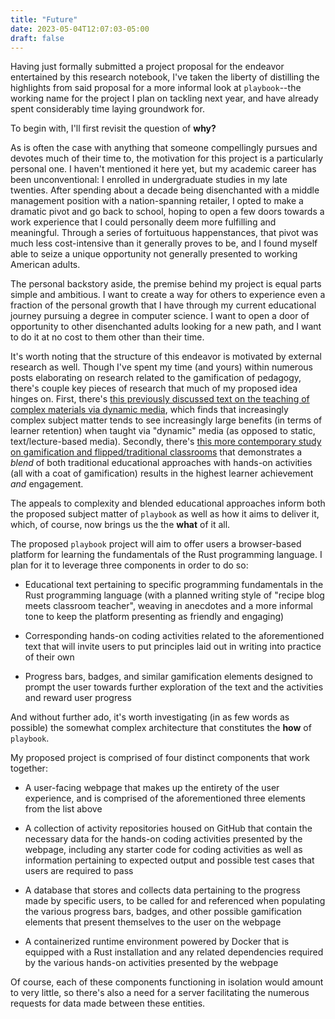 ```yaml
---
title: "Future"
date: 2023-05-04T12:07:03-05:00
draft: false
---
```


Having just formally submitted a project proposal for the endeavor entertained by this research notebook, I've taken the liberty of distilling the highlights from said proposal for a more informal look at `playbook`--the working name for the project I plan on tackling next year, and have already spent considerably time laying groundwork for.

To begin with, I'll first revisit the question of **why?**

As is often the case with anything that someone compellingly pursues and devotes much of their time to, the motivation for this project is a particularly personal one. I haven't mentioned it here yet, but my academic career has been unconventional: I enrolled in undergraduate studies in my late twenties. After spending about a decade being disenchanted with a middle management position with a nation-spanning retailer, I opted to make a dramatic pivot and go back to school, hoping to open a few doors towards a work experience that I could personally deem more fulfilling and meaningful. Through a series of fortuituous happenstances, that pivot was much less cost-intensive than it generally proves to be, and I found myself able to seize a unique opportunity not generally presented to working American adults.

The personal backstory aside, the premise behind my project is equal parts simple and ambitious. I want to create a way for others to experience even a fraction of the personal growth that I have through my current educational journey pursuing a degree in computer science. I want to open a door of opportunity to other disenchanted adults looking for a new path, and I want to do it at no cost to them other than their time.

It's worth noting that the structure of this endeavor is motivated by external research as well. Though I've spent my time (and yours) within numerous posts elaborating on research related to the gamification of pedagogy, there's couple key pieces of research that much of my proposed idea hinges on. First, there's [this previously discussed text on the teaching of complex materials via dynamic media](https://www.jstor.org/tc/accept?origin=%2Fstable%2Fpdf%2Fjeductechsoci.11.1.279.pdf&is_image=False), which finds that increasingly complex subject matter tends to see increasingly large benefits (in terms of learner retention) when taught via "dynamic" media (as opposed to static, text/lecture-based media). Secondly, there's [this more contemporary study on gamification and flipped/traditional classrooms]() that demonstrates a *blend* of both traditional educational approaches with hands-on activities (all with a coat of gamification) results in the highest learner achievement *and* engagement.

The appeals to complexity and blended educational approaches inform both the proposed subject matter of `playbook` as well as how it aims to deliver it, which, of course, now brings us the the **what** of it all.

The proposed `playbook` project will aim to offer users a browser-based platform for learning the fundamentals of the Rust programming language. I plan for it to leverage three components in order to do so: 

- Educational text pertaining to specific programming fundamentals in the Rust programming language (with a planned writing style of "recipe blog meets classroom teacher", weaving in anecdotes and a more informal tone to keep the platform presenting as friendly and engaging) 

- Corresponding hands-on coding activities related to the aforementioned text that will invite users to put principles laid out in writing into practice of their own

-  Progress bars, badges, and similar gamification elements designed to prompt the user towards further exploration of the text and the activities and reward user progress

And without further ado, it's worth investigating (in as few words as possible) the somewhat complex architecture that constitutes the **how** of `playbook`.

My proposed project is comprised of four distinct components that work together:

- A user-facing webpage that makes up the entirety of the user experience, and is comprised of the aforementioned three elements from the list above

- A collection of activity repositories housed on GitHub that contain the necessary data for the hands-on coding activities presented by the webpage, including any starter code for coding activities as well as information pertaining to expected output and possible test cases that users are required to pass

- A database that stores and collects data pertaining to the progress made by specific users, to be called for and referenced when populating the various progress bars, badges, and other possible gamification elements that present themselves to the user on the webpage

- A containerized runtime environment powered by Docker that is equipped with a Rust installation and any related dependencies required by the various hands-on activities presented by the webpage

Of course, each of these components functioning in isolation would amount to very little, so there's also a need for a server facilitating the numerous requests for data made between these entities.
